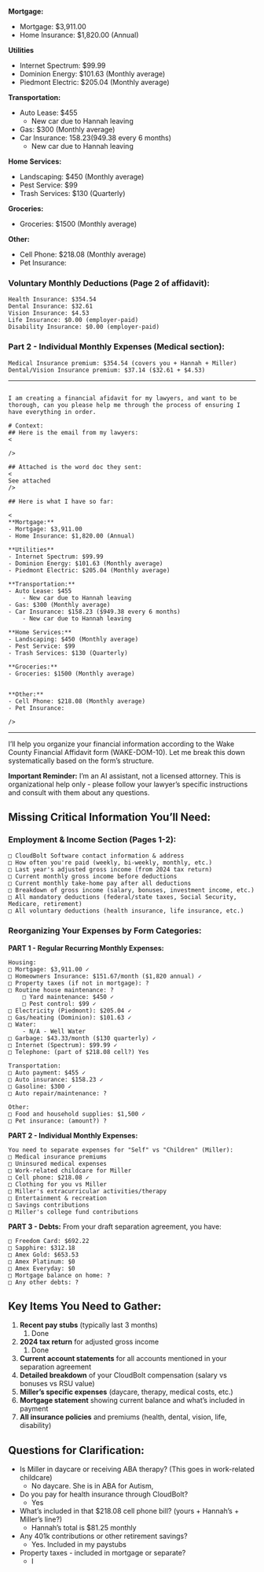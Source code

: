 

**Mortgage:**
- Mortgage: $3,911.00 
- Home Insurance: $1,820.00 (Annual)

**Utilities**
- Internet Spectrum: $99.99
- Dominion Energy: $101.63 (Monthly average)
- Piedmont Electric: $205.04 (Monthly average)

**Transportation:** 
- Auto Lease: $455 
	- New car due to Hannah leaving
- Gas: $300 (Monthly average)
- Car Insurance: $158.23 ($949.38 every 6 months)
	- New car due to Hannah leaving

**Home Services:**
- Landscaping: $450 (Monthly average)
- Pest Service: $99 
- Trash Services: $130 (Quarterly)

**Groceries:**
- Groceries: $1500 (Monthly average)


**Other:**
- Cell Phone: $218.08 (Monthly average)
- Pet Insurance: 

### **Voluntary Monthly Deductions (Page 2 of affidavit):**

```
Health Insurance: $354.54
Dental Insurance: $32.61
Vision Insurance: $4.53
Life Insurance: $0.00 (employer-paid)
Disability Insurance: $0.00 (employer-paid)
```

### **Part 2 - Individual Monthly Expenses (Medical section):**

```
Medical Insurance premium: $354.54 (covers you + Hannah + Miller)
Dental/Vision Insurance premium: $37.14 ($32.61 + $4.53)
```


---
```

I am creating a financial afidavit for my lawyers, and want to be thorough, can you please help me through the process of ensuring I have everything in order.

# Context:
## Here is the email from my lawyers:
<

/>

## Attached is the word doc they sent: 
<
See attached
/>

## Here is what I have so far: 

<
**Mortgage:**
- Mortgage: $3,911.00 
- Home Insurance: $1,820.00 (Annual)

**Utilities**
- Internet Spectrum: $99.99
- Dominion Energy: $101.63 (Monthly average)
- Piedmont Electric: $205.04 (Monthly average)

**Transportation:** 
- Auto Lease: $455 
	- New car due to Hannah leaving
- Gas: $300 (Monthly average)
- Car Insurance: $158.23 ($949.38 every 6 months)
	- New car due to Hannah leaving

**Home Services:**
- Landscaping: $450 (Monthly average)
- Pest Service: $99 
- Trash Services: $130 (Quarterly)

**Groceries:**
- Groceries: $1500 (Monthly average)


**Other:**
- Cell Phone: $218.08 (Monthly average)
- Pet Insurance: 

/>
```

---

I’ll help you organize your financial information according to the Wake County Financial Affidavit form (WAKE-DOM-10). Let me break this down systematically based on the form’s structure.

**Important Reminder:** I’m an AI assistant, not a licensed attorney. This is organizational help only - please follow your lawyer’s specific instructions and consult with them about any questions.

## **Missing Critical Information You’ll Need:**

### **Employment & Income Section (Pages 1-2):**

```
□ CloudBolt Software contact information & address
□ How often you're paid (weekly, bi-weekly, monthly, etc.)
□ Last year's adjusted gross income (from 2024 tax return)
□ Current monthly gross income before deductions
□ Current monthly take-home pay after all deductions
□ Breakdown of gross income (salary, bonuses, investment income, etc.)
□ All mandatory deductions (federal/state taxes, Social Security, Medicare, retirement)
□ All voluntary deductions (health insurance, life insurance, etc.)
```

### **Reorganizing Your Expenses by Form Categories:**

**PART 1 - Regular Recurring Monthly Expenses:**

```
Housing:
□ Mortgage: $3,911.00 ✓
□ Homeowners Insurance: $151.67/month ($1,820 annual) ✓
□ Property taxes (if not in mortgage): ?
□ Routine house maintenance: ?
	□ Yard maintenance: $450 ✓
	□ Pest control: $99 ✓
□ Electricity (Piedmont): $205.04 ✓
□ Gas/heating (Dominion): $101.63 ✓
□ Water: 
	- N/A - Well Water
□ Garbage: $43.33/month ($130 quarterly) ✓
□ Internet (Spectrum): $99.99 ✓
□ Telephone: (part of $218.08 cell?) Yes 

Transportation:
□ Auto payment: $455 ✓
□ Auto insurance: $158.23 ✓
□ Gasoline: $300 ✓
□ Auto repair/maintenance: ?

Other:
□ Food and household supplies: $1,500 ✓
□ Pet insurance: (amount?) ?
```

**PART 2 - Individual Monthly Expenses:**

```
You need to separate expenses for "Self" vs "Children" (Miller):
□ Medical insurance premiums
□ Uninsured medical expenses
□ Work-related childcare for Miller
□ Cell phone: $218.08 ✓
□ Clothing for you vs Miller
□ Miller's extracurricular activities/therapy
□ Entertainment & recreation
□ Savings contributions
□ Miller's college fund contributions
```

**PART 3 - Debts:**
From your draft separation agreement, you have:

```
□ Freedom Card: $692.22
□ Sapphire: $312.18  
□ Amex Gold: $653.53
□ Amex Platinum: $0
□ Amex Everyday: $0
□ Mortgage balance on home: ?
□ Any other debts: ?
```

## **Key Items You Need to Gather:**

1. **Recent pay stubs** (typically last 3 months)
	1. Done
2. **2024 tax return** for adjusted gross income 
	1. Done
3. **Current account statements** for all accounts mentioned in your separation agreement
4. **Detailed breakdown** of your CloudBolt compensation (salary vs bonuses vs RSU value)
5. **Miller’s specific expenses** (daycare, therapy, medical costs, etc.) 
6. **Mortgage statement** showing current balance and what’s included in payment
7. **All insurance policies** and premiums (health, dental, vision, life, disability)

## **Questions for Clarification:**

- Is Miller in daycare or receiving ABA therapy? (This goes in work-related childcare)
	- No daycare. She is in ABA for Autism, 
- Do you pay for health insurance through CloudBolt?
	- Yes
- What’s included in that $218.08 cell phone bill? (yours + Hannah’s + Miller’s line?)
	- Hannah’s total is $81.25 monthly
- Any 401k contributions or other retirement savings?
	- Yes. Included in my paystubs
- Property taxes - included in mortgage or separate?
	- I 

